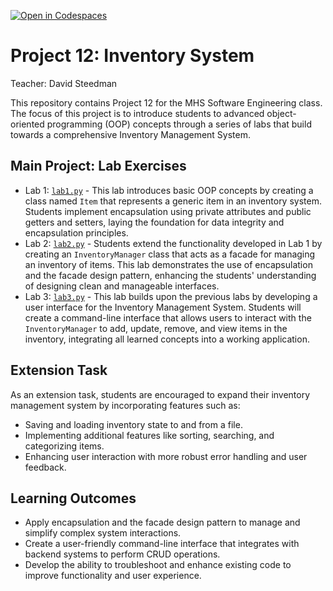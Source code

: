 [![Open in Codespaces](https://classroom.github.com/assets/launch-codespace-7f7980b617ed060a017424585567c406b6ee15c891e84e1186181d67ecf80aa0.svg)](https://classroom.github.com/open-in-codespaces?assignment_repo_id=15199979)
# Project 12: Inventory System

Teacher: David Steedman

This repository contains Project 12 for the MHS Software Engineering class. The focus of this project is to introduce students to advanced object-oriented programming (OOP) concepts through a series of labs that build towards a comprehensive Inventory Management System.

## Main Project: Lab Exercises
- Lab 1: [`lab1.py`](lab1.py) - This lab introduces basic OOP concepts by creating a class named `Item` that represents a generic item in an inventory system. Students implement encapsulation using private attributes and public getters and setters, laying the foundation for data integrity and encapsulation principles.
- Lab 2: [`lab2.py`](lab2.py) - Students extend the functionality developed in Lab 1 by creating an `InventoryManager` class that acts as a facade for managing an inventory of items. This lab demonstrates the use of encapsulation and the facade design pattern, enhancing the students' understanding of designing clean and manageable interfaces.
- Lab 3: [`lab3.py`](lab3.py) - This lab builds upon the previous labs by developing a user interface for the Inventory Management System. Students will create a command-line interface that allows users to interact with the `InventoryManager` to add, update, remove, and view items in the inventory, integrating all learned concepts into a working application.

## Extension Task
As an extension task, students are encouraged to expand their inventory management system by incorporating features such as:
- Saving and loading inventory state to and from a file.
- Implementing additional features like sorting, searching, and categorizing items.
- Enhancing user interaction with more robust error handling and user feedback.

## Learning Outcomes
- Apply encapsulation and the facade design pattern to manage and simplify complex system interactions.
- Create a user-friendly command-line interface that integrates with backend systems to perform CRUD operations.
- Develop the ability to troubleshoot and enhance existing code to improve functionality and user experience.

